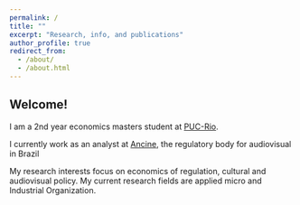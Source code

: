 ```yaml
---
permalink: /
title: ""
excerpt: "Research, info, and publications"
author_profile: true
redirect_from: 
  - /about/
  - /about.html
---
```


## Welcome!

I am a 2nd year economics masters student at [PUC-Rio](http://www.econ.puc-rio.br/).

I currently work as an analyst at [Ancine](https://www.gov.br/ancine/pt-br), the regulatory body for audiovisual in Brazil

My research interests focus on economics of regulation, cultural and audiovisual policy. My current research fields are applied micro and Industrial Organization.
